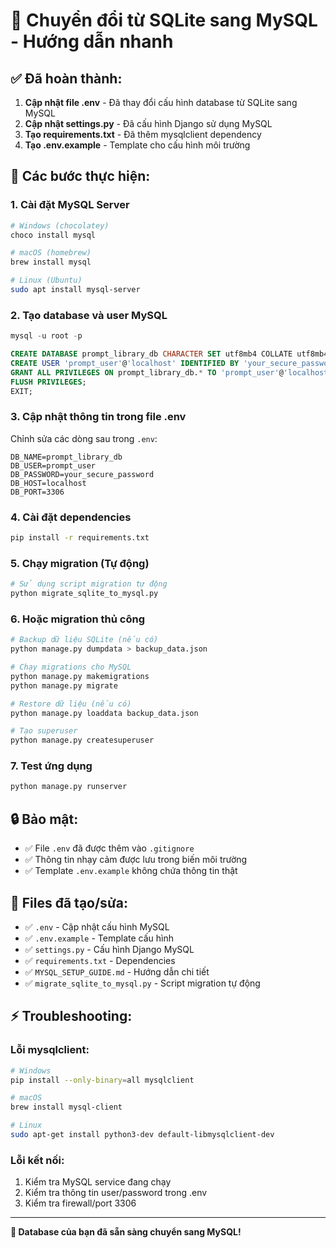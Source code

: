 # 🔄 Chuyển đổi từ SQLite sang MySQL - Hướng dẫn nhanh

## ✅ Đã hoàn thành:

1. **Cập nhật file .env** - Đã thay đổi cấu hình database từ SQLite sang MySQL
2. **Cập nhật settings.py** - Đã cấu hình Django sử dụng MySQL
3. **Tạo requirements.txt** - Đã thêm mysqlclient dependency
4. **Tạo .env.example** - Template cho cấu hình môi trường

## 🚀 Các bước thực hiện:

### 1. Cài đặt MySQL Server
```bash
# Windows (chocolatey)
choco install mysql

# macOS (homebrew) 
brew install mysql

# Linux (Ubuntu)
sudo apt install mysql-server
```

### 2. Tạo database và user MySQL
```sql
mysql -u root -p

CREATE DATABASE prompt_library_db CHARACTER SET utf8mb4 COLLATE utf8mb4_unicode_ci;
CREATE USER 'prompt_user'@'localhost' IDENTIFIED BY 'your_secure_password';
GRANT ALL PRIVILEGES ON prompt_library_db.* TO 'prompt_user'@'localhost';
FLUSH PRIVILEGES;
EXIT;
```

### 3. Cập nhật thông tin trong file .env
Chỉnh sửa các dòng sau trong `.env`:
```properties
DB_NAME=prompt_library_db
DB_USER=prompt_user  
DB_PASSWORD=your_secure_password
DB_HOST=localhost
DB_PORT=3306
```

### 4. Cài đặt dependencies
```bash
pip install -r requirements.txt
```

### 5. Chạy migration (Tự động)
```bash
# Sử dụng script migration tự động
python migrate_sqlite_to_mysql.py
```

### 6. Hoặc migration thủ công
```bash
# Backup dữ liệu SQLite (nếu có)
python manage.py dumpdata > backup_data.json

# Chạy migrations cho MySQL
python manage.py makemigrations
python manage.py migrate

# Restore dữ liệu (nếu có)
python manage.py loaddata backup_data.json

# Tạo superuser
python manage.py createsuperuser
```

### 7. Test ứng dụng
```bash
python manage.py runserver
```

## 🔒 Bảo mật:

- ✅ File `.env` đã được thêm vào `.gitignore`
- ✅ Thông tin nhạy cảm được lưu trong biến môi trường
- ✅ Template `.env.example` không chứa thông tin thật

## 📁 Files đã tạo/sửa:

- ✅ `.env` - Cập nhật cấu hình MySQL
- ✅ `.env.example` - Template cấu hình
- ✅ `settings.py` - Cấu hình Django MySQL
- ✅ `requirements.txt` - Dependencies
- ✅ `MYSQL_SETUP_GUIDE.md` - Hướng dẫn chi tiết
- ✅ `migrate_sqlite_to_mysql.py` - Script migration tự động

## ⚡ Troubleshooting:

### Lỗi mysqlclient:
```bash
# Windows
pip install --only-binary=all mysqlclient

# macOS
brew install mysql-client

# Linux  
sudo apt-get install python3-dev default-libmysqlclient-dev
```

### Lỗi kết nối:
1. Kiểm tra MySQL service đang chạy
2. Kiểm tra thông tin user/password trong .env
3. Kiểm tra firewall/port 3306

---

**🎉 Database của bạn đã sẵn sàng chuyển sang MySQL!**
